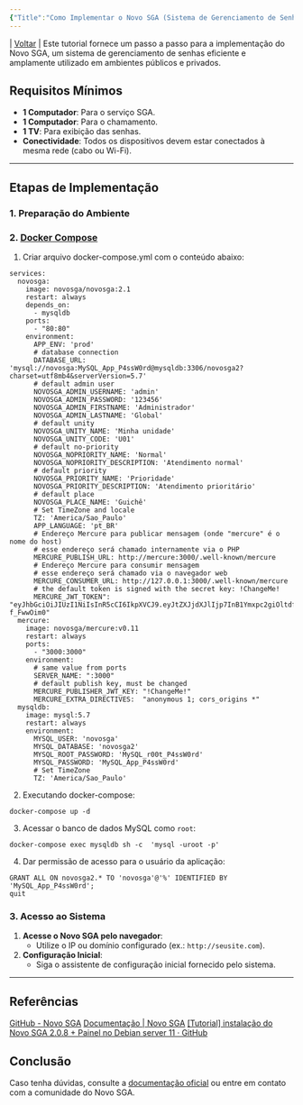 ```yaml
---
{"Title":"Como Implementar o Novo SGA (Sistema de Gerenciamento de Senhas)","created":"2024-12-11","dg-publish":true,"tags":["pessoal/estudos","pessoal/quaseumdev"],"permalink":"/3-caixa-de-entrada/novo-sga/","dgPassFrontmatter":true}
---
```


| [Voltar](index) |
Este tutorial fornece um passo a passo para a implementação do Novo SGA, um sistema de gerenciamento de senhas eficiente e amplamente utilizado em ambientes públicos e privados.
## Requisitos Mínimos
- **1 Computador**: Para o serviço SGA.
- **1 Computador**: Para o chamamento.
- **1 TV**: Para exibição das senhas.
- **Conectividade**: Todos os dispositivos devem estar conectados à mesma rede (cabo ou Wi-Fi).
---
## Etapas de Implementação

### 1. Preparação do Ambiente

### 2. [Docker Compose](https://novosga.org/docs/#/2.1/install-docker?id=docker-compose)
1. Criar arquivo docker-compose.yml com o conteúdo abaixo:
```
services:
  novosga:
    image: novosga/novosga:2.1
    restart: always
    depends_on:
      - mysqldb
    ports:
      - "80:80"
    environment:
      APP_ENV: 'prod'
      # database connection
      DATABASE_URL: 'mysql://novosga:MySQL_App_P4ssW0rd@mysqldb:3306/novosga2?charset=utf8mb4&serverVersion=5.7'
      # default admin user
      NOVOSGA_ADMIN_USERNAME: 'admin'
      NOVOSGA_ADMIN_PASSWORD: '123456'
      NOVOSGA_ADMIN_FIRSTNAME: 'Administrador'
      NOVOSGA_ADMIN_LASTNAME: 'Global'
      # default unity
      NOVOSGA_UNITY_NAME: 'Minha unidade'
      NOVOSGA_UNITY_CODE: 'U01'
      # default no-priority
      NOVOSGA_NOPRIORITY_NAME: 'Normal'
      NOVOSGA_NOPRIORITY_DESCRIPTION: 'Atendimento normal'
      # default priority
      NOVOSGA_PRIORITY_NAME: 'Prioridade'
      NOVOSGA_PRIORITY_DESCRIPTION: 'Atendimento prioritário'
      # default place
      NOVOSGA_PLACE_NAME: 'Guichê'
      # Set TimeZone and locale
      TZ: 'America/Sao_Paulo'
      APP_LANGUAGE: 'pt_BR'
      # Endereço Mercure para publicar mensagem (onde "mercure" é o nome do host)
      # esse endereço será chamado internamente via o PHP
      MERCURE_PUBLISH_URL: http://mercure:3000/.well-known/mercure
      # Endereço Mercure para consumir mensagem
      # esse endereço será chamado via o navegador web
      MERCURE_CONSUMER_URL: http://127.0.0.1:3000/.well-known/mercure
      # the default token is signed with the secret key: !ChangeMe!
      MERCURE_JWT_TOKEN": "eyJhbGciOiJIUzI1NiIsInR5cCI6IkpXVCJ9.eyJtZXJjdXJlIjp7InB1Ymxpc2giOltdfX0.Oo0yg7y4yMa1vr_bziltxuTCqb8JVHKxp-f_FwwOim0"
  mercure:
    image: novosga/mercure:v0.11
    restart: always
    ports:
      - "3000:3000"
    environment:
      # same value from ports
      SERVER_NAME: ":3000"
      # default publish key, must be changed
      MERCURE_PUBLISHER_JWT_KEY: "!ChangeMe!"
      MERCURE_EXTRA_DIRECTIVES:  "anonymous 1; cors_origins *"
  mysqldb:
    image: mysql:5.7
    restart: always
    environment:
      MYSQL_USER: 'novosga'
      MYSQL_DATABASE: 'novosga2'
      MYSQL_ROOT_PASSWORD: 'MySQL_r00t_P4ssW0rd'
      MYSQL_PASSWORD: 'MySQL_App_P4ssW0rd'
      # Set TimeZone
      TZ: 'America/Sao_Paulo'
```

2. Executando docker-compose:
```
docker-compose up -d
```

3. Acessar o banco de dados MySQL como `root`:
```
docker-compose exec mysqldb sh -c  'mysql -uroot -p'
```

4. Dar permissão de acesso para o usuário da aplicação:
```
GRANT ALL ON novosga2.* TO 'novosga'@'%' IDENTIFIED BY 'MySQL_App_P4ssW0rd';
quit
```

### 3. Acesso ao Sistema
1. **Acesse o Novo SGA pelo navegador**:
   - Utilize o IP ou domínio configurado (ex.: `http://seusite.com`).
2. **Configuração Inicial**:
   - Siga o assistente de configuração inicial fornecido pelo sistema.
---
## Referências
[GitHub - Novo SGA](https://github.com/novosga/novosga)
[Documentação | Novo SGA](http://novosga.org/docs/#/)
[\[Tutorial\] instalação do Novo SGA 2.0.8 + Painel no Debian server 11 · GitHub](https://gist.github.com/rhuandevops/fe72dc889ca5f8d9b67daf1d2d627be2)
## Conclusão
Caso tenha dúvidas, consulte a [documentação oficial](https://novosga.github.io/) ou entre em contato com a comunidade do Novo SGA.
